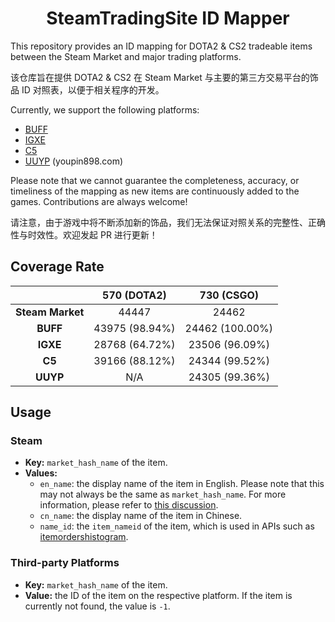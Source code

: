 <h1 align="center">SteamTradingSite ID Mapper</h1>

This repository provides an ID mapping for DOTA2 & CS2 tradeable items between the Steam Market and major trading platforms. 

该仓库旨在提供 DOTA2 & CS2 在 Steam Market 与主要的第三方交易平台的饰品 ID 对照表，以便于相关程序的开发。

Currently, we support the following platforms:

- [BUFF](https://buff.163.com/)
- [IGXE](https://www.igxe.cn/)
- [C5](https://www.c5game.com/)
- [UUYP](https://www.youpin898.com/) (youpin898.com)

Please note that we cannot guarantee the completeness, accuracy, or timeliness of the mapping as new items are continuously added to the games. Contributions are always welcome!

请注意，由于游戏中将不断添加新的饰品，我们无法保证对照关系的完整性、正确性与时效性。欢迎发起 PR 进行更新！

## Coverage Rate

|  | **570 (DOTA2)** | **730 (CSGO)** |
| :------: | :-------------: | :-----------: |
| **Steam Market** | 44447 | 24462 |
| **BUFF** | 43975 (98.94%) | 24462 (100.00%) |
| **IGXE** | 28768 (64.72%) | 23506 (96.09%) |
| **C5** | 39166 (88.12%) | 24344 (99.52%) |
| **UUYP** | N/A | 24305 (99.36%) |

## Usage

### Steam

- **Key:** `market_hash_name` of the item.
- **Values:**
  - `en_name`: the display name of the item in English. Please note that this may not always be the same as `market_hash_name`. For more information, please refer to [this discussion](https://www.reddit.com/r/SteamBot/comments/457zpl/question_difference_between_market_name_and/).
  - `cn_name`: the display name of the item in Chinese.
  - `name_id`: the `item_nameid` of the item, which is used in APIs such as [itemordershistogram](https://steamcommunity.com/market/itemordershistogram?country=US&language=english&currency=1&item_nameid=176096390&norender=1).

### Third-party Platforms

- **Key:** `market_hash_name` of the item.
- **Value:** the ID of the item on the respective platform. If the item is currently not found, the value is `-1`.
